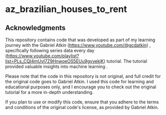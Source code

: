 # az_brazilian_houses_to_rent

## Acknowledgments

This repository contains code that was developed as part of my learning journey with the Gabriel Atkin (https://www.youtube.com/@gcdatkin) , specifically following series data every day 
(https://www.youtube.com/playlist?list=PLs_CQl4mUvI7Z9HnwoeOS5EUu9gyvekjK) tutorial. The tutorial provided valuable insights into machine learning .

Please note that the code in this repository is not original, and full credit for the original code goes to Gabriel Atkin. I used this code for learning and educational purposes only, and I encourage you to check out the original tutorial for a more in-depth understanding.

If you plan to use or modify this code, ensure that you adhere to the terms and conditions of the original code's license, as provided by Gabriel Atkin.
